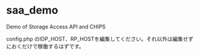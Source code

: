 # saa_demo
Demo of Storage Access API and CHIPS

config.php のIDP_HOST、RP_HOSTを編集してください。それ以外は編集せずにおくだけで稼働するはずです。
